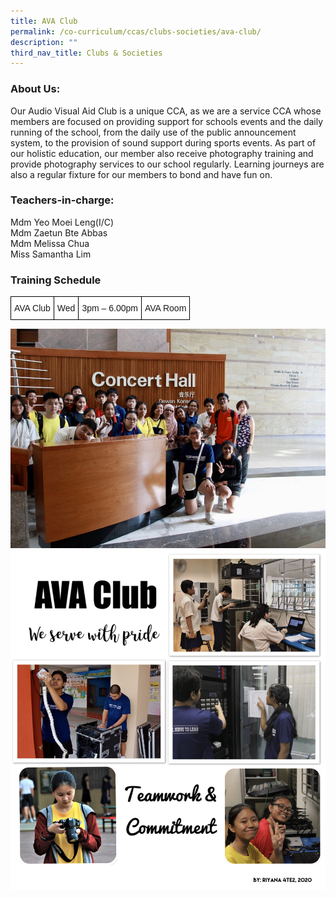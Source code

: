 ```yaml
---
title: AVA Club
permalink: /co-curriculum/ccas/clubs-societies/ava-club/
description: ""
third_nav_title: Clubs & Societies
---
```

### About Us:

Our Audio Visual Aid Club is a unique CCA, as we are a service CCA whose members are focused on providing support for schools events and the daily running of the school, from the daily use of the public announcement system, to the provision of sound support during sports events. As part of our holistic education, our member also receive photography training and provide photography services to our school regularly. Learning journeys are also a regular fixture for our members to bond and have fun on.

### Teachers-in-charge:

Mdm Yeo Moei Leng(I/C)  
Mdm Zaetun Bte Abbas  
Mdm Melissa Chua<br>
Miss Samantha Lim <br>

### Training Schedule

<style type="text/css">
.tg  {border-collapse:collapse;border-spacing:0;}
.tg td{border-color:black;border-style:solid;border-width:1px;font-family:Arial, sans-serif;font-size:14px;
  overflow:hidden;padding:10px 5px;word-break:normal;}
.tg th{border-color:black;border-style:solid;border-width:1px;font-family:Arial, sans-serif;font-size:14px;
  font-weight:normal;overflow:hidden;padding:10px 5px;word-break:normal;}
.tg .tg-zr06{background-color:#FFF;text-align:left;vertical-align:middle}
</style>
<table class="tg">
<thead>
  <tr>
    <td class="tg-zr06">AVA Club</td>
    <td class="tg-zr06">Wed</td>
    <td class="tg-zr06">3pm – 6.00pm</td>
    <td class="tg-zr06">AVA Room</td>
  </tr>
</thead>
</table>

![](/images/AVA-Club-2.jpeg)
![](/images/AVA-Club-4.jpeg)